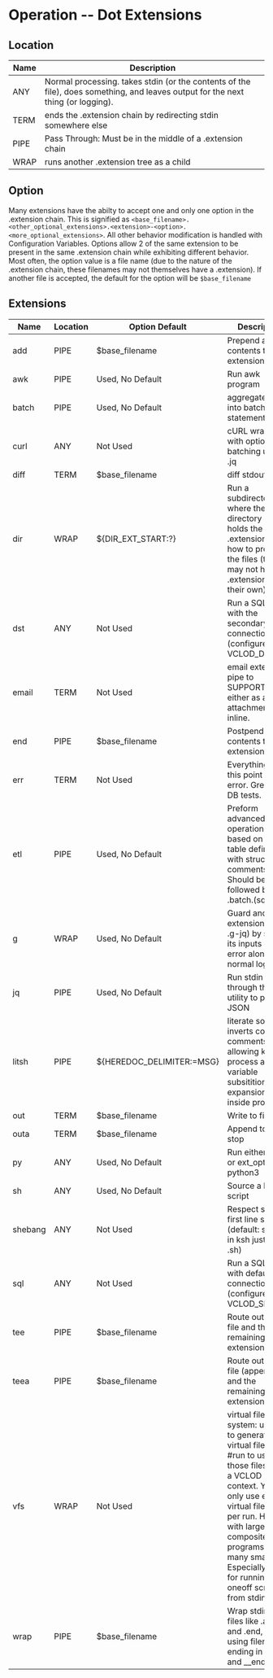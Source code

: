 # Operation -- Dot Extensions
## Location
Name | Description
-----|------------
ANY  | Normal processing. takes stdin (or the contents of the file), does something, and leaves output for the next thing (or logging).
TERM | ends the .extension chain by redirecting stdin somewhere else
PIPE | Pass Through: Must be in the middle of a .extension chain
WRAP | runs another .extension tree as a child

## Option
Many extensions have the abilty to accept one and only one option in the .extension chain. This is signified as `<base_filename>.<other_optional_extensions>.<extension>-<option>.<more_optional_extensions>`. All other behavior modification is handled with Configuration Variables. Options allow 2 of the same extension to be present in the same .extension chain while exhibiting different behavior. Most often, the option value is a file name (due to the nature of the .extension chain, these filenames may not themselves have a .extension). If another file is accepted, the default for the option will be `$base_filename`
## Extensions
Name | Location | Option Default | Description
-----|----------|----------------|------------
add|PIPE|$base_filename|Prepend a file's contents to the extension pipe
awk|PIPE|Used, No Default|Run awk program
batch|PIPE|Used, No Default|aggregate input into batch SQL statements
curl|ANY|Not Used|cURL wrapper with optional batching using .jq
diff|TERM|$base_filename|diff stdout:file
dir|WRAP|${DIR_EXT_START:?}|Run a subdirectory where the last directory name holds the .extension on how to process the files (the files may not have .extensions of their own).
dst|ANY|Not Used|Run a SQL script with the secondary connection (configured with VCLOD_DST_)
email|TERM|Not Used|email extension pipe to SUPPORT_EMAIL either as an attachment or inline.
end|PIPE|$base_filename|Postpend a file's contents to the extension pipe
err|TERM|Not Used|Everything to this point is an error. Great for DB tests.
etl|PIPE|Used, No Default|Preform advanced ETL operations based on a temp table definition with structured comments. Should be followed by .batch.(sql|dst).
g|WRAP|Used, No Default|Guard another extension (like in .g-jq) by saving its inputs on error alongside normal logging
jq|PIPE|Used, No Default|Run stdin through the jq utility to parse JSON
litsh|PIPE|${HEREDOC_DELIMITER:=MSG}|literate source: inverts code and comments allowing ksh (ie, process and variable subsitition and expansion) inside prose.
out|TERM|$base_filename|Write to file; stop
outa|TERM|$base_filename|Append to file; stop
py|ANY|Used, No Default|Run either stdin or ext_opt file as python3
sh|ANY|Used, No Default|Source a ksh script
shebang|ANY|Not Used|Respect script's first line shebang (default: source in ksh just like .sh)
sql|ANY|Not Used|Run a SQL script with default connection (configured with VCLOD_SRC_)
tee|PIPE|$base_filename|Route output to file and the remaining extension pipe
teea|PIPE|$base_filename|Route output to file (appended) and the remaining extension pipe
vfs|WRAP|Not Used|virtual file system: use #fifo to generate virtual files and #run to use those files inside a VCLOD context. You can only use each virtual file once per run. Helps with large composite programs with many small files. Especially useful for running oneoff scripts from stdin
wrap|PIPE|$base_filename|Wrap stdin with files like .add and .end, but using filenames ending in __beg and __end
